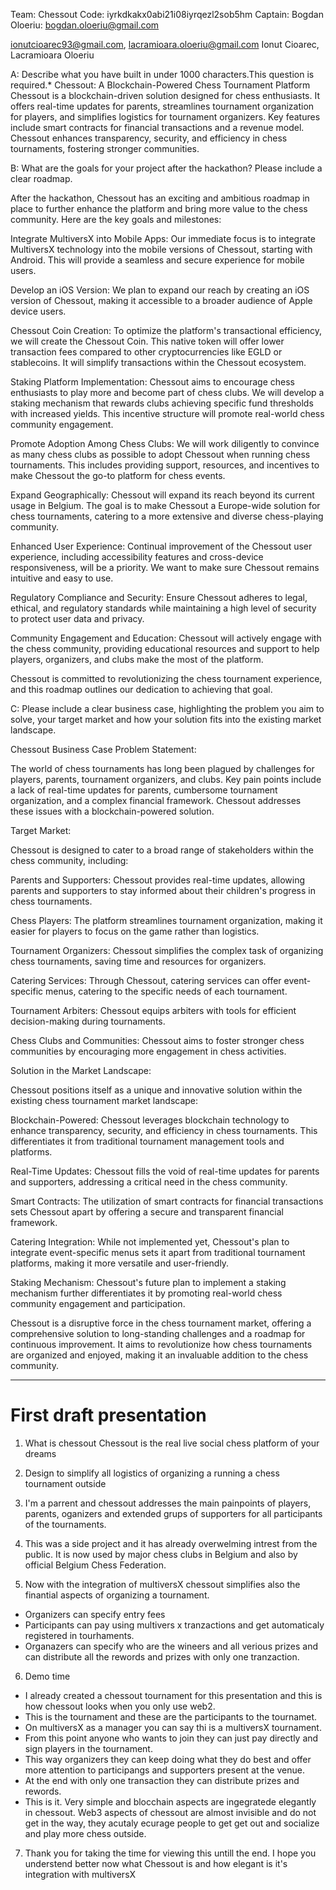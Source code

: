 Team: Chessout
Code: iyrkdkakx0abi21i08iyrqezl2sob5hm
Captain: Bogdan Oloeriu: bogdan.oloeriu@gmail.com

ionutcioarec93@gmail.com, lacramioara.oloeriu@gmail.com
Ionut Cioarec, Lacramioara Oloeriu



A: Describe what you have built in under 1000 characters.This question is required.*
Chessout: A Blockchain-Powered Chess Tournament Platform
Chessout is a blockchain-driven solution designed for chess enthusiasts. It offers real-time updates for parents, streamlines tournament organization for players, and simplifies logistics for tournament organizers. Key features include smart contracts for financial transactions and a revenue model. Chessout enhances transparency, security, and efficiency in chess tournaments, fostering stronger communities.



B: What are the goals for your project after the hackathon? Please include a clear roadmap.

After the hackathon, Chessout has an exciting and ambitious roadmap in place to further enhance the platform and bring more value to the chess community. Here are the key goals and milestones:

Integrate MultiversX into Mobile Apps: Our immediate focus is to integrate MultiversX technology into the mobile versions of Chessout, starting with Android. This will provide a seamless and secure experience for mobile users.

Develop an iOS Version: We plan to expand our reach by creating an iOS version of Chessout, making it accessible to a broader audience of Apple device users.

Chessout Coin Creation: To optimize the platform's transactional efficiency, we will create the Chessout Coin. This native token will offer lower transaction fees compared to other cryptocurrencies like EGLD or stablecoins. It will simplify transactions within the Chessout ecosystem.

Staking Platform Implementation: Chessout aims to encourage chess enthusiasts to play more and become part of chess clubs. We will develop a staking mechanism that rewards clubs achieving specific fund thresholds with increased yields. This incentive structure will promote real-world chess community engagement.

Promote Adoption Among Chess Clubs: We will work diligently to convince as many chess clubs as possible to adopt Chessout when running chess tournaments. This includes providing support, resources, and incentives to make Chessout the go-to platform for chess events.

Expand Geographically: Chessout will expand its reach beyond its current usage in Belgium. The goal is to make Chessout a Europe-wide solution for chess tournaments, catering to a more extensive and diverse chess-playing community.

Enhanced User Experience: Continual improvement of the Chessout user experience, including accessibility features and cross-device responsiveness, will be a priority. We want to make sure Chessout remains intuitive and easy to use.

Regulatory Compliance and Security: Ensure Chessout adheres to legal, ethical, and regulatory standards while maintaining a high level of security to protect user data and privacy.

Community Engagement and Education: Chessout will actively engage with the chess community, providing educational resources and support to help players, organizers, and clubs make the most of the platform.

Chessout is committed to revolutionizing the chess tournament experience, and this roadmap outlines our dedication to achieving that goal.




C: Please include a clear business case, highlighting the problem you aim to solve, your target market and how your solution fits into the existing market landscape.

Chessout Business Case
Problem Statement:

The world of chess tournaments has long been plagued by challenges for players, parents, tournament organizers, and clubs. Key pain points include a lack of real-time updates for parents, cumbersome tournament organization, and a complex financial framework. Chessout addresses these issues with a blockchain-powered solution.

Target Market:

Chessout is designed to cater to a broad range of stakeholders within the chess community, including:

Parents and Supporters: Chessout provides real-time updates, allowing parents and supporters to stay informed about their children's progress in chess tournaments.

Chess Players: The platform streamlines tournament organization, making it easier for players to focus on the game rather than logistics.

Tournament Organizers: Chessout simplifies the complex task of organizing chess tournaments, saving time and resources for organizers.

Catering Services: Through Chessout, catering services can offer event-specific menus, catering to the specific needs of each tournament.

Tournament Arbiters: Chessout equips arbiters with tools for efficient decision-making during tournaments.

Chess Clubs and Communities: Chessout aims to foster stronger chess communities by encouraging more engagement in chess activities.

Solution in the Market Landscape:

Chessout positions itself as a unique and innovative solution within the existing chess tournament market landscape:

Blockchain-Powered: Chessout leverages blockchain technology to enhance transparency, security, and efficiency in chess tournaments. This differentiates it from traditional tournament management tools and platforms.

Real-Time Updates: Chessout fills the void of real-time updates for parents and supporters, addressing a critical need in the chess community.

Smart Contracts: The utilization of smart contracts for financial transactions sets Chessout apart by offering a secure and transparent financial framework.

Catering Integration: While not implemented yet, Chessout's plan to integrate event-specific menus sets it apart from traditional tournament platforms, making it more versatile and user-friendly.

Staking Mechanism: Chessout's future plan to implement a staking mechanism further differentiates it by promoting real-world chess community engagement and participation.

Chessout is a disruptive force in the chess tournament market, offering a comprehensive solution to long-standing challenges and a roadmap for continuous improvement. It aims to revolutionize how chess tournaments are organized and enjoyed, making it an invaluable addition to the chess community.

------

# First draft presentation

1. What is chessout
Chessout is the real live social chess platform of your dreams

2. Design to simplify all logistics of organizing a running a chess tournament outside

3. I'm a parrent and chessout addresses the main painpoints of players, parents, oganizers and extended grups of supporters for all participants of the tournaments. 

4. This was a side project and it has already overwelming intrest from the public. It is now used by major chess clubs in Belgium and also by official Belgium Chess Federation. 

5. Now with the integration of multiversX chessout simplifies also the finantial aspects of organizing a tournament. 
- Organizers can specify entry fees
- Participants can pay using multivers x tranzactions and get automaticaly registered in tourhaments. 
- Organazers can specify who are the wineers and all verious prizes and can distribute all the rewords and prizes with only one tranzaction. 

6. Demo time
- I already created a chessout tournament for this presentation and this is how chessout looks when you only use web2. 
- This is the tournament and these are the participants to the tournamet. 
- On multiversX as a manager you can say thi is a multiversX tournament. 
- From this point anyone who wants to join they can just pay directly and sign players in the tournament. 
- This way organizers they can keep doing what they do best and offer more attention to participangs and supporters present at the venue. 
- At the end with only one transaction they can distribute prizes and rewords. 
- This is it. Very simple and blocchain aspects are ingegratede elegantly in chessout. Web3 aspects of chessout are almost invisible and do not get in the way, they acutaly ecurage people to get get out and socialize and play more chess outside. 

7. Thank you for taking the time for viewing this untill the end. I hope you understend better now what Chessout is and how elegant is it's integration with multiversX


